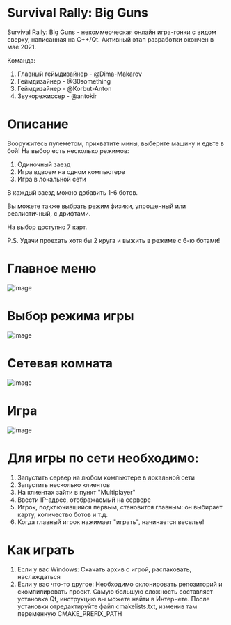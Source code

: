 # Survival Rally: Big Guns
Survival Rally: Big Guns - некоммерческая онлайн игра-гонки с видом сверху, написанная на С++/Qt. 
Активный этап разработки окончен в мае 2021.

Команда:
1) Главный геймдизайнер - @Dima-Makarov
2) Геймдизайнер - @30something
3) Геймдизайнер - @Korbut-Anton
4) Звукорежиссер - @antokir
# Описание
Вооружитесь пулеметом, прихватите мины, выберите машину и едьте в бой!
На выбор есть несколько режимов:
1) Одиночный заезд
2) Игра вдвоем на одном компьютере
3) Игра в локальной сети

В каждый заезд можно добавить 1-6 ботов.

Вы можете также выбрать режим физики, упрощенный или реалистичный, с дрифтами.

На выбор доступно 7 карт.

P.S. Удачи проехать хотя бы 2 круга и выжить в режиме с 6-ю ботами!
# Главное меню
![image](https://user-images.githubusercontent.com/79033065/119272107-1651fa00-bc0d-11eb-9492-329b76e8f4b0.png)
# Выбор режима игры
![image](https://user-images.githubusercontent.com/79033065/119272119-2b2e8d80-bc0d-11eb-8ddf-bd259dc0d66e.png)
# Сетевая комната
![image](https://user-images.githubusercontent.com/79033065/119272179-7052bf80-bc0d-11eb-81c7-b8c9074a2520.png)
# Игра
![image](https://user-images.githubusercontent.com/79033065/119272478-c4aa6f00-bc0e-11eb-9376-d1505845d3e5.png)

# Для игры по сети необходимо:
1) Запустить сервер на любом компьютере в локальной сети 
2) Запустить несколько клиентов
3) На клиентах зайти в пункт "Multiplayer"
4) Ввести IP-адрес, отображаемый на сервере
5) Игрок, подключившийся первым, становится главным: он выбирает карту, количество ботов и т.д.
6) Когда главный игрок нажимает "играть", начинается веселье!
# Как играть
1) Если у вас Windows: 
Скачать архив с игрой, распаковать, наслаждаться
2) Если у вас что-то другое:
Необходимо склонировать репозиторий и скомпилировать проект. Самую большую сложность составляет установка Qt, инструкцию вы можете найти в Интернете. После установки отредактируйте файл cmakelists.txt, изменив там переменную CMAKE_PREFIX_PATH
